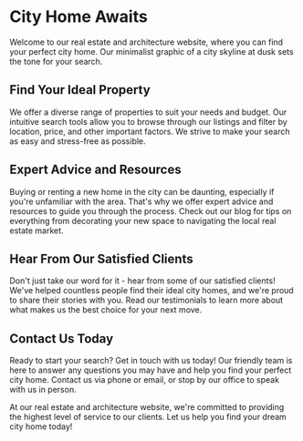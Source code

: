 <!--font:Montserrat-->

# City Home Awaits

Welcome to our real estate and architecture website, where you can find your perfect city home. Our minimalist graphic of a city skyline at dusk sets the tone for your search.

## Find Your Ideal Property

We offer a diverse range of properties to suit your needs and budget. Our intuitive search tools allow you to browse through our listings and filter by location, price, and other important factors. We strive to make your search as easy and stress-free as possible.

## Expert Advice and Resources

Buying or renting a new home in the city can be daunting, especially if you're unfamiliar with the area. That's why we offer expert advice and resources to guide you through the process. Check out our blog for tips on everything from decorating your new space to navigating the local real estate market.

## Hear From Our Satisfied Clients

Don't just take our word for it - hear from some of our satisfied clients! We've helped countless people find their ideal city homes, and we're proud to share their stories with you. Read our testimonials to learn more about what makes us the best choice for your next move.

## Contact Us Today

Ready to start your search? Get in touch with us today! Our friendly team is here to answer any questions you may have and help you find your perfect city home. Contact us via phone or email, or stop by our office to speak with us in person.

At our real estate and architecture website, we're committed to providing the highest level of service to our clients. Let us help you find your dream city home today!

<!--

Write me content for website with wallpaper which alt text is:

"A minimalist graphic of a city skyline at dusk for a real estate or architecture website"

The name/title of the page should not be 1:1 copy of the alt text but rather a real content of the website which is using this wallpaper.

- Use markdown format 
- Start with heading
- Heading should be short and concise
- The content should look like a real website 
- The website should not be about the wallpaper, wallpaper is just a related background
- Heading should be contain work "wallpaper" or "background"
- Include real sections like references, contact, user stories, etc. use things relevant to the page purpose.
- Feel free to use structure like headings, bullets, numbering, blockquotes, paragraphs, horizontal lines, etc.
- You can use formatting like bold or _italic_
- You can include UTF-8 emojis
- Links should be only #hash anchors (and you can refer to the document itself)
- Do not include images


---


# Modern City Living: Discover Your Dream Home

Welcome to Modern City Living, your go-to resource for finding the perfect home in the heart of the city. Our minimalist graphic of a city skyline at dusk sets the tone for our website, showcasing the beauty and excitement of urban living.

## Find Your Perfect Home

Our website is designed to make your search for a new home as easy and stress-free as possible. With a wide range of properties available, you're sure to find something that fits your needs and budget. Browse through our listings using our intuitive search tools, which allow you to filter by location, price, and other important factors.

## Expert Advice and Resources

We understand that buying or renting a new home can be overwhelming, especially if you're unfamiliar with the area. That's why we offer expert advice and resources to help guide you through the process. Check out our blog for tips on everything from decorating your new space to navigating the local real estate market.

## Testimonials

Don't just take our word for it - hear from some of our satisfied clients! We've helped countless people find their dream homes in the city, and we're proud to share their stories with you. Read our testimonials to learn more about what makes Modern City Living the best choice for your next move.

## Contact Us

Ready to start your search? Get in touch with us today! Our friendly team is here to answer any questions you may have and help you find the perfect home. Contact us via phone or email, or stop by our office to speak with us in person.

At Modern City Living, we're committed to providing the highest level of service to our clients. Let us help you find your dream home in the city today!


---


Heading is too long, rewrite whole content.


---


# Discover Your Dream Home in the Heart of the City

Welcome to our real estate and architecture website, where you can find your dream home in the heart of the city. Our minimalist graphic of a city skyline at dusk serves as the perfect background for your search.

## Find Your Perfect Home

We offer a wide range of properties to fit your needs and budget. Use our intuitive search tools to browse through our listings and filter by location, price, and other important factors. Our website is designed to make your search as easy and stress-free as possible.

## Expert Advice and Resources

Buying or renting a new home can be overwhelming, especially if you're unfamiliar with the area. That's why we offer expert advice and resources to guide you through the process. Check out our blog for tips on everything from decorating your new space to navigating the local real estate market.

## Testimonials

Hear from some of our satisfied clients! We've helped countless people find their dream homes in the city, and we're proud to share their stories with you. Read our testimonials to learn more about what makes us the best choice for your next move.

## Contact Us

Ready to start your search? Get in touch with us today! Our friendly team is here to answer any questions you may have and help you find the perfect home. Contact us via phone or email, or stop by our office to speak with us in person.

At our real estate and architecture website, we're committed to providing the highest level of service to our clients. Let us help you find your dream home in the city today!


---


Heading is too long, rewrite whole content.


---


# Your Perfect City Home Awaits

Welcome to our real estate and architecture website, where you can find your perfect city home. Our minimalist graphic of a city skyline at dusk sets the tone for your search.

## Find Your Ideal Property

We offer a diverse range of properties to suit your needs and budget. Our intuitive search tools allow you to browse through our listings and filter by location, price, and other important factors. We strive to make your search as easy and stress-free as possible.

## Expert Advice and Resources

Buying or renting a new home in the city can be daunting, especially if you're unfamiliar with the area. That's why we offer expert advice and resources to guide you through the process. Check out our blog for tips on everything from decorating your new space to navigating the local real estate market.

## Hear From Our Satisfied Clients

Don't just take our word for it - hear from some of our satisfied clients! We've helped countless people find their ideal city homes, and we're proud to share their stories with you. Read our testimonials to learn more about what makes us the best choice for your next move.

## Contact Us Today

Ready to start your search? Get in touch with us today! Our friendly team is here to answer any questions you may have and help you find your perfect city home. Contact us via phone or email, or stop by our office to speak with us in person.

At our real estate and architecture website, we're committed to providing the highest level of service to our clients. Let us help you find your dream city home today!


---


Write me a Google font which is best fitting for the website.

Pick from the list:
- Great Vibes
- Montserrat
- Futura
- Lobster
- Barlow Condensed
- IBM Plex Sans
- Roboto
- Poppins
- Inter
- Dancing Script
- Lato
- Exo 2
- Alegreya
- Playfair Display
- Raleway
- Open Sans
- Orbitron


Write just the font name nothing else.


---


Montserrat

-->
